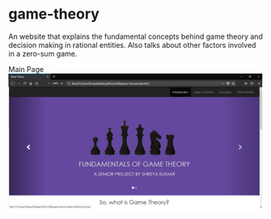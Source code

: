 # game-theory
An website that explains the fundamental concepts behind game theory and decision making in rational entities. Also talks about other factors involved in a zero-sum game.

Main Page
![Screenshot](main_page_screenshot.png)

